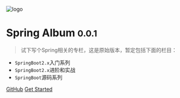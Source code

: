 ![logo](https://throwable-blog-1256189093.cos.ap-guangzhou.myqcloud.com/202009//leaf.svg)

# Spring Album <small>0.0.1</small>

> 试下写个Spring相关的专栏，这是原始版本，暂定包括下面的栏目：

- `SpringBoot2.x`入门系列 
- `SpringBoot2.x`进阶和实战
- `SpringBoot`源码系列

[GitHub](https://github.com/docsifyjs/docsify/)
[Get Started](#docsify)